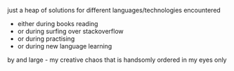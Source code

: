 just a heap of solutions for different languages/technologies encountered
 - either during books reading
 - or during surfing over stackoverflow 
 - or during practising 
 - or during new language learning

by and large - my creative chaos that is handsomly ordered in my eyes only
